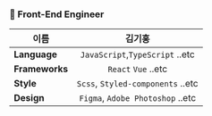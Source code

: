 ### 💫 Front-End Engineer

| 이름 | 김기홍 |  
|---|:---:|  
| **Language**  | `JavaScript`,`TypeScript` ..etc |  
| **Frameworks**  | `React` `Vue` ..etc |  
| **Style** | `Scss`, `Styled-components` ..etc |  
| **Design** | `Figma`, `Adobe Photoshop` ..etc |  
